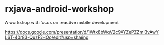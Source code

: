 # rxjava-android-workshop
A workshop with focus on reactive mobile development

https://docs.google.com/presentation/d/1Wtx8bWqV2c9XYZePZZmI3vAwYL6T-40r83-QuzF5HQo/edit?usp=sharing
